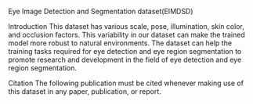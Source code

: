 Eye Image Detection and Segmentation dataset(EIMDSD)

Introduction This dataset has various scale, pose, illumination, skin color, and occlusion factors. This variability in our dataset can make the trained model more robust to natural environments. The dataset can help the training tasks required for eye detection and eye region segmentation to promote research and development in the field of eye detection and eye region segmentation.

Citation The following publication must be cited whenever making use of this dataset in any paper, publication, or report.
